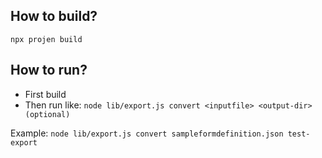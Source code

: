 ## How to build?
`npx projen build`

## How to run?
- First build
- Then run like: `node lib/export.js convert <inputfile> <output-dir> (optional)`

Example:
```node lib/export.js convert sampleformdefinition.json test-export```
